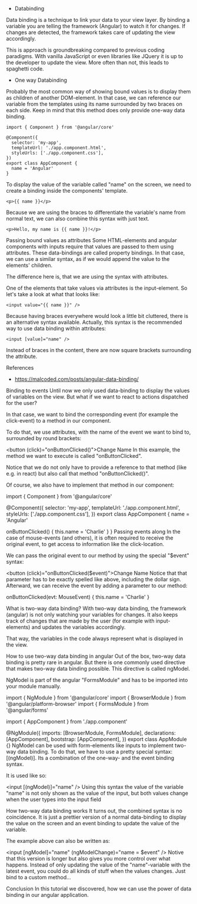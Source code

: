 
- Databinding

Data binding is a technique to link your data to your view layer. By binding a variable you are telling the framework (Angular) to watch it for changes. 
If changes are detected, the framework takes care of updating the view accordingly.

This is approach is groundbreaking compared to previous coding paradigms. With vanilla JavaScript or even libraries like JQuery it is up to the developer to update the view. 
More often than not, this leads to spaghetti code.


- One way Databinding

Probably the most common way of showing bound values is to display them as children of another DOM-element. In that case, we can reference our variable from the templates using its name surrounded by two braces on each side. Keep in mind that this method does only provide one-way data binding.

```
import { Component } from '@angular/core'

@Component({
  selector: 'my-app',
  templateUrl: './app.component.html',
  styleUrls: ['./app.component.css'],
})
export class AppComponent {
  name = 'Angular'
}
```


To display the value of the variable called "name" on the screen, we need to create a binding inside the components' template.

```<p>{{ name }}</p>```

Because we are using the braces to differentiate the variable's name from normal text, we can also combine this syntax with just text.

```<p>Hello, my name is {{ name }}!</p>```

Passing bound values as attributes
Some HTML-elements and angular components with inputs require that values are passed to them using attributes. These data-bindings are called property bindings. In that case, we can use a similar syntax, as if we would append the value to the elements' children.

The difference here is, that we are using the syntax with attributes.

One of the elements that take values via attributes is the input-element. So let's take a look at what that looks like:

```<input value="{{ name }}" />```

Because having braces everywhere would look a little bit cluttered, there is an alternative syntax available. Actually, this syntax is the recommended way to use data binding within attributes:

```<input [value]="name" />```

Instead of braces in the content, there are now square brackets surrounding the attribute.

References 

- https://malcoded.com/posts/angular-data-binding/


Binding to events
Until now we only used data-binding to display the values of variables on the view. But what if we want to react to actions dispatched for the user?

In that case, we want to bind the corresponding event (for example the click-event) to a method in our component.

To do that, we use attributes, with the name of the event we want to bind to, surrounded by round brackets:

<button (click)="onButtonClicked()">Change Name</button>
In this example, the method we want to execute is called "onButtonClicked".

Notice that we do not only have to provide a reference to that method (like e.g. in react) but also call that method "onButtonClicked()".

Of course, we also have to implement that method in our component:

import { Component } from '@angular/core'

@Component({
  selector: 'my-app',
  templateUrl: './app.component.html',
  styleUrls: ['./app.component.css'],
})
export class AppComponent {
  name = 'Angular'

  onButtonClicked() {
    this.name = 'Charlie'
  }
}
Passing events along
In the case of mouse-events (and others), it is often required to receive the original event, to get access to information like the click-location.

We can pass the original event to our method by using the special "\$event" syntax:

<button (click)="onButtonClicked($event)">Change Name</button>
Notice that that parameter has to be exactly spelled like above, including the dollar sign. Afterward, we can receive the event by adding a parameter to our method:

onButtonClicked(evt: MouseEvent) {
    this.name = 'Charlie'
}

What is two-way data binding?
With two-way data binding, the framework (angular) is not only watching your variables for changes. It also keeps track of changes that are made by the user (for example with input-elements) and updates the variables accordingly.

That way, the variables in the code always represent what is displayed in the view.

How to use two-way data binding in angular
Out of the box, two-way data binding is pretty rare in angular. But there is one commonly used directive that makes two-way data binding possible. This directive is called ngModel.

NgModel is part of the angular "FormsModule" and has to be imported into your module manually.

import { NgModule } from '@angular/core'
import { BrowserModule } from '@angular/platform-browser'
import { FormsModule } from '@angular/forms'

import { AppComponent } from './app.component'

@NgModule({
  imports: [BrowserModule, FormsModule],
  declarations: [AppComponent],
  bootstrap: [AppComponent],
})
export class AppModule {}
NgModel can be used with form-elements like inputs to implement two-way data binding. To do that, we have to use a pretty special syntax: [(ngModel)]. Its a combination of the one-way- and the event binding syntax.

It is used like so:

<input [(ngModel)]="name" />
Using this syntax the value of the variable "name" is not only shown as the value of the input, but both values change when the user types into the input field


How two-way data binding works
It turns out, the combined syntax is no coincidence. It is just a prettier version of a normal data-binding to display the value on the screen and an event binding to update the value of the variable.

The example above can also be written as:

<input [ngModel]="name" (ngModelChange)="name = $event" />
Notive that this version is longer but also gives you more control over what happens. Instead of only updating the value of the "name"-variable with the latest event, you could do all kinds of stuff when the values changes. Just bind to a custom method...

Conclusion
In this tutorial we discovered, how we can use the power of data binding in our angular application.
